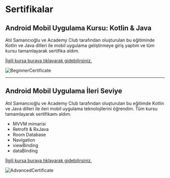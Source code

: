 # Sertifikalar

## Android Mobil Uygulama Kursu: Kotlin & Java

Atıl Samancıoğlu ve Academy Club tarafından oluşturulan bu eğitiminde Kotlin ve Java dilleri ile mobil uygulama geliştirmeye giriş yaptım ve tüm kursu tamamlayarak sertifika aldım.

[İlgili kursa buraya tıklayarak gidebilirsiniz.](https://www.udemy.com/course/android-o-mobil-uygulama-dersi-kotlin-java/)

![BeginnerCertificate](https://raw.githubusercontent.com/metehanie/Certificates/main/Android.jpg)

---


## Android Mobil Uygulama İleri Seviye

Atıl Samancıoğlu ve Academy Club tarafından oluşturulan bu eğitimde Kotlin ve Java dilleri ile ileri mobil uygulama teknolojilerini öğrendim. Tüm kursu tamamlayarak sertifikamı aldım.
- MVVM mimarisi
- Retrofit & RxJava
- Room Database
- Navigation
- viewBinding
- dataBinding

[İlgili kursa buraya tıklayarak gidebilirsiniz.](https://www.udemy.com/course/android-mobil-uygulama-kursu-seviye-2/)

![AdvancedCertificate](https://raw.githubusercontent.com/metehanie/Certificates/main/AndroidAdv.jpg)
